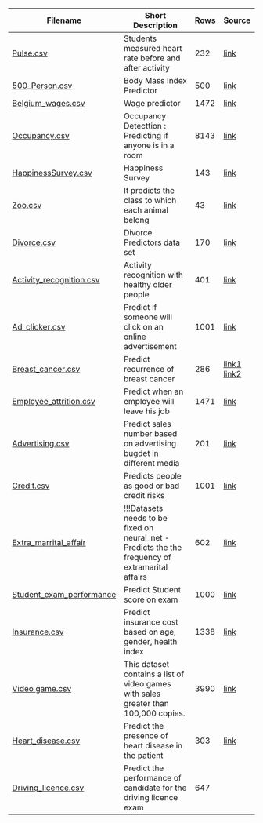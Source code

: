 | Filename | Short Description | Rows | Source |
| --- | --- | --- | --- |
| [Pulse.csv](/csv/Pulse.csv) | Students measured heart rate before and after activity | 232 | [link](https://rdrr.io/cran/Stat2Data/man/Pulse.html)|
| [500_Person.csv](/csv/500_Person_Gender_Height_Weight_Index.csv) | Body Mass Index Predictor  | 500 | [link](https://www.kaggle.com/yersever/500-person-gender-height-weight-bodymassindex) |
| [Belgium_wages.csv](/csv/Belgium_wages.csv) | Wage predictor  | 1472 | [link](https://vincentarelbundock.github.io/Rdatasets/doc/Ecdat/Bwages.html) |
| [Occupancy.csv](/csv/datatraining.csv)  | Occupancy Detecttion : Predicting if anyone is in a room | 8143 | [link](https://archive.ics.uci.edu/ml/datasets/Occupancy+Detection+)
| [HappinessSurvey.csv](/csv/HappinessSurvey_v2.csv) | Happiness Survey | 143 | [link](https://archive.ics.uci.edu/ml/datasets/Somerville+Happiness+Survey)|
| [Zoo.csv](/csv/zoo2.csv) | It predicts the class to which each animal belong | 43 | [link](https://www.kaggle.com/uciml/zoo-animal-classification) |
| [Divorce.csv](/csv/divorce.csv)  | Divorce Predictors data set | 170 | [link](https://archive.ics.uci.edu/ml/datasets/Divorce+Predictors+data+set#)  |
| [Activity_recognition.csv](/csv/Activity_recognition.csv)  | Activity recognition with healthy older people  | 401 | [link](https://archive.ics.uci.edu/ml/datasets/Activity+recognition+with+healthy+older+people+using+a+batteryless+wearable+sensor)
| [Ad_clicker.csv](/csv/ad_clicker.csv)  |  Predict if someone will click on an online advertisement | 1001 | [link](https://www.kaggle.com/fayomi/advertising) |
| [Breast_cancer.csv](/csv/breast_cancer.csv)  |  Predict recurrence of breast cancer | 286 | [link1](https://archive.ics.uci.edu/ml/datasets/breast+cancer) [link2](https://www.linkedin.com/pulse/using-machine-learning-techniques-predict-recurrence-breast-alva/) |
| [Employee_attrition.csv](/csv/Employee_attrition_v2.csv) | Predict when an employee will leave his job | 1471 | [link](https://www.kaggle.com/pavansubhasht/ibm-hr-analytics-attrition-dataset)|
| [Advertising.csv](/csv/advertising.csv) | Predict sales number based on advertising bugdet in different media | 201 | [link](https://www.kaggle.com/ashydv/advertising-dataset) |
| [Credit.csv](/csv/credit.csv) | Predicts people as good or bad credit risks | 1001 | [link](https://datahub.io/machine-learning/credit-g#readme) |
| [Extra_marrital_affair](/csv/Extra_marrital_affair_v2.csv) | !!!Datasets needs to be fixed on neural_net - Predicts the the frequency of extramarital affairs | 602 | [link](https://www.kaggle.com/clarkchong/fairs-affairs-dataset) |
| [Student_exam_performance](/csv/Students_Exam_Performance.csv)  |  Predict Student score on exam  | 1000 | [link](https://www.kaggle.com/spscientist/students-performance-in-exams)  |
|  [Insurance.csv](/csv/insurance.csv)  | Predict insurance cost based on age, gender, health index | 1338 | [link](https://www.kaggle.com/mirichoi0218/insurance)  |
| [Video game.csv](/csv/vgsales.csv)| This dataset contains a list of video games with sales greater than 100,000 copies. | 3990 | [link](https://www.kaggle.com/gregorut/videogamesales)   |
|  [Heart_disease.csv](/csv/Heart_disease.csv) | Predict the presence of heart disease in the patient | 303 | [link](https://archive.ics.uci.edu/ml/datasets/Heart+Disease) |
| [Driving_licence.csv](/csv/driving_data_final.csv) | Predict the performance of candidate for the driving licence exam | 647 | 